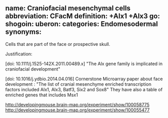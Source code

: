 name: Craniofacial mesenchymal cells
abbreviation: CFacM
definition: +Alx1 +Alx3
go:
shogoin: 
uberon:
categories: Endomesodermal
synonyms:
---

Cells that are part of the face or prospective skull.

Justification:

[doi: 10.1111/j.1525-142X.2011.00489.x] "The Alx gene family is implicated in craniofacial development" 

[doi: 10.1016/j.ydbio.2014.04.016] Cornerstone Microarray paper about face development :  "The list of cranial mesenchyme enriched transcription factors included Alx1, Alx3, Batf3, Six2 and Sox8" They have also a table of enriched genes that includes Msx1

http://developingmouse.brain-map.org/experiment/show/100058775
http://developingmouse.brain-map.org/experiment/show/100055477
